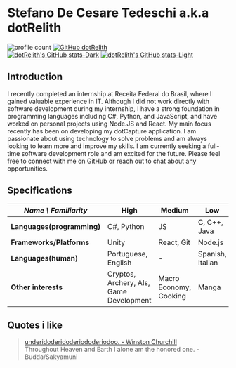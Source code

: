 # Stefano De Cesare Tedeschi a.k.a dotRelith
![profile count](https://komarev.com/ghpvc/?username=dotRelith&color=red)
[![GitHub dotRelith](https://img.shields.io/github/followers/dotRelith?label=follow&style=social)](https://github.com/dotRelith)
<br>
[![dotRelith's GitHub stats-Dark](https://github-readme-stats.vercel.app/api?username=dotRelith&show_icons=true&theme=dark#gh-dark-mode-only)](https://github.com/dotRelith/github-readme-stats#gh-dark-mode-only)
[![dotRelith's GitHub stats-Light](https://github-readme-stats.vercel.app/api?username=dotRelith&show_icons=true&theme=default#gh-light-mode-only)](https://github.com/dotRelith/github-readme-stats#gh-light-mode-only)

## Introduction
I recently completed an internship at Receita Federal do Brasil, where I gained valuable experience in IT. Although I did not work directly with software development during my internship, I have a strong foundation in programming languages including C#, Python, and JavaScript, and have worked on personal projects using Node.JS and React. My main focus recently has been on developing my dotCapture application. I am passionate about using technology to solve problems and am always looking to learn more and improve my skills. I am currently seeking a full-time software development role and am excited for the future. Please feel free to connect with me on GitHub or reach out to chat about any opportunities.

## Specifications
| *Name \ Familiarity* | High | Medium | Low |
| --------------- | --------------- | --------------- | ------------- |
| **Languages(programming)** | C#, Python | JS | C, C++, Java |
| **Frameworks/Platforms** | Unity | React, Git | Node.js |
| **Languages(human)** | Portuguese, English | - | Spanish, Italian |
| **Other interests** | Cryptos, Archery, AIs, Game Development | Macro Economy, Cooking | Manga |

## Quotes i like
> [underidoderidoderiododeriodoo. - Winston Churchill](https://www.youtube.com/shorts/ldq-TT7gyb0)
> <br>Throughout Heaven and Earth I alone am the honored one. - Budda/Sakyamuni
